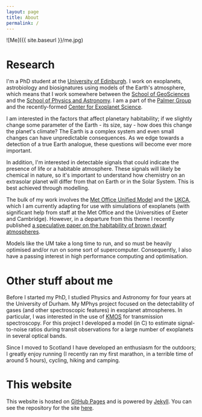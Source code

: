 ```yaml
---
layout: page
title: About
permalink: / 
---
```


![Me]({{ site.baseurl }}/me.jpg)

# Research

I'm a PhD student at the [University of Edinburgh](http://www.ed.ac.uk/home). I work on exoplanets, astrobiology and biosignatures using models of the Earth's atmosphere, which means that I work somewhere between the [School of GeoSciences](http://www.ed.ac.uk/schools-departments/geosciences/) and the [School of Physics and Astronomy](http://www.ph.ed.ac.uk/). I am a part of the [Palmer Group](http://www.palmergroup.org/) and the recently-formed [Center for Exoplanet Science](http://www.exoplanets.ed.ac.uk). 

I am interested in the factors that affect planetary habitability; if we slightly change some parameter of the Earth - its size, say - how does this change the planet's climate? The Earth is a complex system and even small changes can have unpredictable consequences. As we edge towards a detection of a true Earth analogue, these questions will become ever more important. 

In addition, I'm interested in detectable signals that could indicate the presence of life or a habitable atmosphere. These signals will likely be chemical in nature, so it's important to understand how chemistry on an extrasolar planet will differ from that on Earth or in the Solar System. This is best achieved through modelling. 

The bulk of my work involves the [Met Office Unified Model](http://www.metoffice.gov.uk/research/modelling-systems/unified-model) and the [UKCA](http://www.metoffice.gov.uk/research/collaboration/jwcrp/ukca), which I am currently adapting for use with simulations of exoplanets (with significant help from staff at the Met Office and the Universities of Exeter and Cambridge). However, in a departure from this theme I recently published [a speculative paper on the habitability of brown dwarf atmospheres](/publications/).

Models like the UM take a long time to run, and so must be heavily optimised and/or run on some sort of supercomputer. Consequently, I also have a passing interest in high performance computing and optimisation. 

# Other stuff about me

Before I started my PhD, I studied Physics and Astronomy for four years at the University of Durham. My MPhys project focused on the detectability of gases (and other spectroscopic features) in exoplanet atmospheres. In particular, I was interested in the use of [KMOS](http://www.eso.org/sci/facilities/develop/instruments/kmos.html) for transmission spectroscopy. For this project I developed a model (in C) to estimate signal-to-noise ratios during transit observations for a large number of exoplanets in several optical bands. 

Since I moved to Scotland I have developed an enthusiasm for the outdoors; I greatly enjoy running (I recently ran my first marathon, in a terrible time of around 5 hours), cycling, hiking and camping. 

# This website

This website is hosted on [GitHub Pages](https://pages.github.com/) and is powered by [Jekyll](http://jekyllrb.com/). You can see the repository for the site [here](https://github.com/jyates13/jyates13.github.io). 
